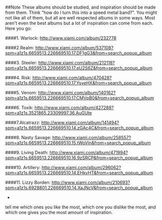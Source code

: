 ##Note
These albums should be studied, and inspiration should be made from them. Think "how do I turn this into a speed metal band?". You might not like all of them, but all are well respected albums in some ways. Most aren't even the best albums but a lot of inspiration can come from each. Here you go:

####1. Warlock:
http://www.xiami.com/album/232778

####2.Realm:
http://www.xiami.com/album/537108?spm=a1z1s.6659513.226669510.17.DF1gG3&from=search_popup_album

####3. Steeler:
http://www.xiami.com/album/212118?spm=a1z1s.6659513.226669510.17.eU2S6Z&from=search_popup_album

####4. Risk:
http://www.xiami.com/album/470428?spm=a1z1s.6659513.226669510.17.YsveHX&from=search_popup_album

####5. Venom:
http://www.xiami.com/album/140162?spm=a1z1s.6659513.226669510.17.CMVpB0&from=search_popup_album

####6. Toxik:
http://www.xiami.com/album/427288?spm=a1z1s.3521865.23309997.36.AuGUte

####7.Alcatrazz:
http://www.xiami.com/album/141494?spm=a1z1s.6659513.226669510.14.zGAc4C&from=search_popup_album

####8. Nasty Savage:
http://www.xiami.com/album/258557?spm=a1z1s.6659513.226669510.15.tWoVln&from=search_popup_album

####9. Living Death:
http://www.xiami.com/album/471994?spm=a1z1s.6659513.226669510.16.9zSRCP&from=search_popup_album

####10. Artillery:
http://www.xiami.com/album/296062?spm=a1z1s.6659513.226669510.14.EHkvHT&from=search_popup_album

####11. Lizzy Borden:
http://www.xiami.com/album/210693?spm=a1z1s.6928801.226669510.14.XaJNcV&from=search_popup_album

-
 tell me which ones you like the most, which one you dislike the most, and which one gives you the most amount of inspiration.
